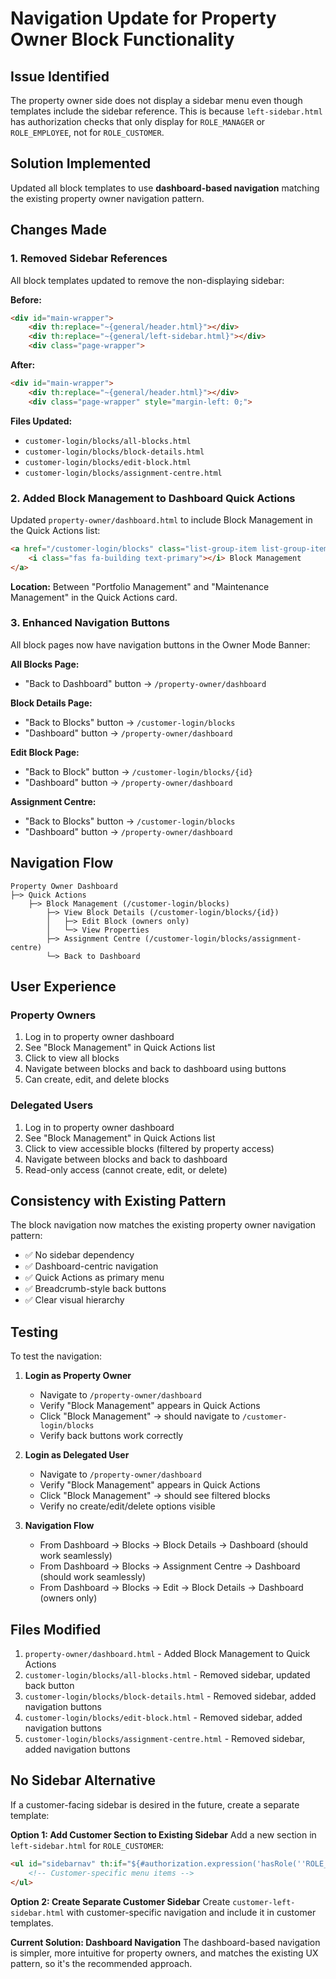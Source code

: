 # Navigation Update for Property Owner Block Functionality

## Issue Identified
The property owner side does not display a sidebar menu even though templates include the sidebar reference. This is because `left-sidebar.html` has authorization checks that only display for `ROLE_MANAGER` or `ROLE_EMPLOYEE`, not for `ROLE_CUSTOMER`.

## Solution Implemented
Updated all block templates to use **dashboard-based navigation** matching the existing property owner navigation pattern.

## Changes Made

### 1. Removed Sidebar References
All block templates updated to remove the non-displaying sidebar:

**Before:**
```html
<div id="main-wrapper">
    <div th:replace="~{general/header.html}"></div>
    <div th:replace="~{general/left-sidebar.html}"></div>
    <div class="page-wrapper">
```

**After:**
```html
<div id="main-wrapper">
    <div th:replace="~{general/header.html}"></div>
    <div class="page-wrapper" style="margin-left: 0;">
```

**Files Updated:**
- `customer-login/blocks/all-blocks.html`
- `customer-login/blocks/block-details.html`
- `customer-login/blocks/edit-block.html`
- `customer-login/blocks/assignment-centre.html`

### 2. Added Block Management to Dashboard Quick Actions

Updated `property-owner/dashboard.html` to include Block Management in the Quick Actions list:

```html
<a href="/customer-login/blocks" class="list-group-item list-group-item-action">
    <i class="fas fa-building text-primary"></i> Block Management
</a>
```

**Location:** Between "Portfolio Management" and "Maintenance Management" in the Quick Actions card.

### 3. Enhanced Navigation Buttons

All block pages now have navigation buttons in the Owner Mode Banner:

**All Blocks Page:**
- "Back to Dashboard" button → `/property-owner/dashboard`

**Block Details Page:**
- "Back to Blocks" button → `/customer-login/blocks`
- "Dashboard" button → `/property-owner/dashboard`

**Edit Block Page:**
- "Back to Block" button → `/customer-login/blocks/{id}`
- "Dashboard" button → `/property-owner/dashboard`

**Assignment Centre:**
- "Back to Blocks" button → `/customer-login/blocks`
- "Dashboard" button → `/property-owner/dashboard`

## Navigation Flow

```
Property Owner Dashboard
├─> Quick Actions
    ├─> Block Management (/customer-login/blocks)
        ├─> View Block Details (/customer-login/blocks/{id})
        │   ├─> Edit Block (owners only)
        │   └─> View Properties
        ├─> Assignment Centre (/customer-login/blocks/assignment-centre)
        └─> Back to Dashboard
```

## User Experience

### Property Owners
1. Log in to property owner dashboard
2. See "Block Management" in Quick Actions list
3. Click to view all blocks
4. Navigate between blocks and back to dashboard using buttons
5. Can create, edit, and delete blocks

### Delegated Users
1. Log in to property owner dashboard
2. See "Block Management" in Quick Actions list
3. Click to view accessible blocks (filtered by property access)
4. Navigate between blocks and back to dashboard
5. Read-only access (cannot create, edit, or delete)

## Consistency with Existing Pattern

The block navigation now matches the existing property owner navigation pattern:
- ✅ No sidebar dependency
- ✅ Dashboard-centric navigation
- ✅ Quick Actions as primary menu
- ✅ Breadcrumb-style back buttons
- ✅ Clear visual hierarchy

## Testing

To test the navigation:

1. **Login as Property Owner**
   - Navigate to `/property-owner/dashboard`
   - Verify "Block Management" appears in Quick Actions
   - Click "Block Management" → should navigate to `/customer-login/blocks`
   - Verify back buttons work correctly

2. **Login as Delegated User**
   - Navigate to `/property-owner/dashboard`
   - Verify "Block Management" appears in Quick Actions
   - Click "Block Management" → should see filtered blocks
   - Verify no create/edit/delete options visible

3. **Navigation Flow**
   - From Dashboard → Blocks → Block Details → Dashboard (should work seamlessly)
   - From Dashboard → Blocks → Assignment Centre → Dashboard (should work seamlessly)
   - From Dashboard → Blocks → Edit → Block Details → Dashboard (owners only)

## Files Modified

1. `property-owner/dashboard.html` - Added Block Management to Quick Actions
2. `customer-login/blocks/all-blocks.html` - Removed sidebar, updated back button
3. `customer-login/blocks/block-details.html` - Removed sidebar, added navigation buttons
4. `customer-login/blocks/edit-block.html` - Removed sidebar, added navigation buttons
5. `customer-login/blocks/assignment-centre.html` - Removed sidebar, added navigation buttons

## No Sidebar Alternative

If a customer-facing sidebar is desired in the future, create a separate template:

**Option 1: Add Customer Section to Existing Sidebar**
Add a new section in `left-sidebar.html` for `ROLE_CUSTOMER`:

```html
<ul id="sidebarnav" th:if="${#authorization.expression('hasRole(''ROLE_CUSTOMER'')')}">
    <!-- Customer-specific menu items -->
</ul>
```

**Option 2: Create Separate Customer Sidebar**
Create `customer-left-sidebar.html` with customer-specific navigation and include it in customer templates.

**Current Solution: Dashboard Navigation**
The dashboard-based navigation is simpler, more intuitive for property owners, and matches the existing UX pattern, so it's the recommended approach.
